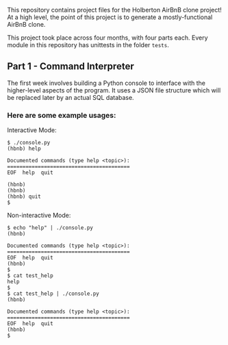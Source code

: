 This repository contains project files for the Holberton AirBnB clone project!
At a high level, the point of this project is to generate a mostly-functional AirBnB clone.

This project took place across four months, with four parts each. Every module in this repository has unittests in the folder ```tests```.

## Part 1 - Command Interpreter
The first week involves building a Python console to interface with the higher-level aspects of the program. It uses a JSON file structure which will be replaced later by an actual SQL database.

### Here are some example usages:
Interactive Mode:
```
$ ./console.py
(hbnb) help

Documented commands (type help <topic>):
========================================
EOF  help  quit

(hbnb)
(hbnb)
(hbnb) quit
$
```
Non-interactive Mode:
```
$ echo "help" | ./console.py
(hbnb)

Documented commands (type help <topic>):
========================================
EOF  help  quit
(hbnb)
$
$ cat test_help
help
$
$ cat test_help | ./console.py
(hbnb)

Documented commands (type help <topic>):
========================================
EOF  help  quit
(hbnb)
$
```
